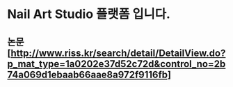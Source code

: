 # Nail Art Studio 플랫폼 입니다. 

## 논문 [http://www.riss.kr/search/detail/DetailView.do?p_mat_type=1a0202e37d52c72d&control_no=2b74a069d1ebaab66aae8a972f9116fb]
